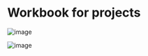 # Workbook for projects

![image](https://github.com/Jhonnatan7br/My_Workbook/assets/104907786/1f8adb21-b9d3-43fb-b93e-d3902722808a)

![image](https://github.com/Jhonnatan7br/My_Workbook/assets/104907786/d613793f-2f51-43e0-aba1-9a48fd8603a2)
